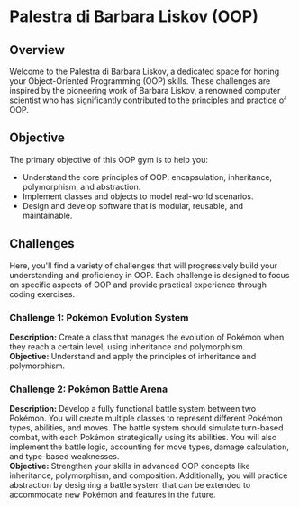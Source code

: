 # Palestra di Barbara Liskov (OOP)

## Overview
Welcome to the Palestra di Barbara Liskov, a dedicated space for honing your Object-Oriented Programming (OOP) skills. These challenges are inspired by the pioneering work of Barbara Liskov, a renowned computer scientist who has significantly contributed to the principles and practice of OOP.

## Objective
The primary objective of this OOP gym is to help you:
- Understand the core principles of OOP: encapsulation, inheritance, polymorphism, and abstraction.
- Implement classes and objects to model real-world scenarios.
- Design and develop software that is modular, reusable, and maintainable.

## Challenges
Here, you'll find a variety of challenges that will progressively build your understanding and proficiency in OOP. Each challenge is designed to focus on specific aspects of OOP and provide practical experience through coding exercises.

### Challenge 1: Pokémon Evolution System
**Description:** Create a class that manages the evolution of Pokémon when they reach a certain level, using inheritance and polymorphism. <br> **Objective:** Understand and apply the principles of inheritance and polymorphism.

### Challenge 2: Pokémon Battle Arena
**Description:** Develop a fully functional battle system between two Pokémon. You will create multiple classes to represent different Pokémon types, abilities, and moves. The battle system should simulate turn-based combat, with each Pokémon strategically using its abilities. You will also implement the battle logic, accounting for move types, damage calculation, and type-based weaknesses.  
**Objective:** Strengthen your skills in advanced OOP concepts like inheritance, polymorphism, and composition. Additionally, you will practice abstraction by designing a battle system that can be extended to accommodate new Pokémon and features in the future.
